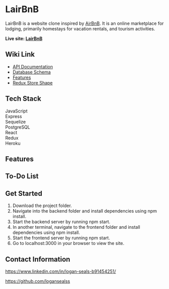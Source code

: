 
# LairBnB

LairBnB is a website clone inspired by [AirBnB](https://www.airbnb.com/). It is an online marketplace for lodging, primarily homestays for vacation rentals, and tourism activities.

**Live site: [LairBnB](https://airbnb-api-logan.herokuapp.com/)**

## Wiki Link

 - [API Documentation](https://github.com/logansealss/AirBnB/wiki/API-Documentation)
 - [Database Schema](https://github.com/logansealss/AirBnB/wiki/Database-Schema)
 - [Features](https://github.com/logansealss/AirBnB/wiki/Features)
 - [Redux Store Shape](https://github.com/logansealss/AirBnB/wiki/Redux-Store-Shape)
 
## Tech Stack

JavaScript  
Express  
Sequelize  
PostgreSQL  
React  
Redux  
Heroku  

## Features

## To-Do List

## Get Started

1. Download the project folder.
2. Navigate into the backend folder and install dependencies using npm install.
3. Start the backend server by running npm start.
4. In another terminal, navigate to the frontend folder and install dependencies using npm install.
5. Start the frontend server by running npm start.
6. Go to localhost:3000 in your browser to view the site.

## Contact Information

https://www.linkedin.com/in/logan-seals-b91454251/

https://github.com/logansealss
